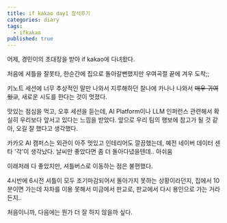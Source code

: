 ```yaml
---
title: if kakao day1 참석후기
categories: diary
tags:
  - ifkakao
published: true
---
```

어제, 경민이의 초대장을 받아 if kakao에 다녀왔다.

처음에 셔틀을 잘못타, 한순간에 집으로 돌아갈뻔했지만 우여곡절 끝에 겨우 도착;;

키노트 세션에 너무 추상적인 말만 나와서 지루해하던 찰나에 카나나 나와서 ~~매우 귀여웠고~~, 새로운 시도를 한다는 것이 멋졌다.

맛있는 점심을 먹고, 오후 세션을 듣는데, AI Platform이나 LLM 인퍼런스 관련해서 확실히 우리보다 앞서고 있다는 느낌을 받았다. 앞으로 우리 팀의 행보에 참고가 될 것 같아, 오길 잘 했다고 생각했다.

카카오 AI 캠퍼스는 외관이 아주 멋있고 인테리어도 깔끔했는데, 예전 네이버 데이터 센타 '각'이 생각났다. 날씨만 좋았다면 좀 더 돌아다녔을텐데.. 아쉬움

이래저래 다 좋았지만, 셔틀버스로 이동하는 점은 불편했다.

4시반에 6시전 셔틀이 모두 조기마감되어서 돌아가지 못하는 상황이라던지, 집에서 10분이면 가는데 자차를 이용 못해서 미금에서 판교로, 판교에서 다시 용인으로 가는 거라든지..

처음이니까, 다음에는 뭔가 더 잘 하지 않을까 싶다.